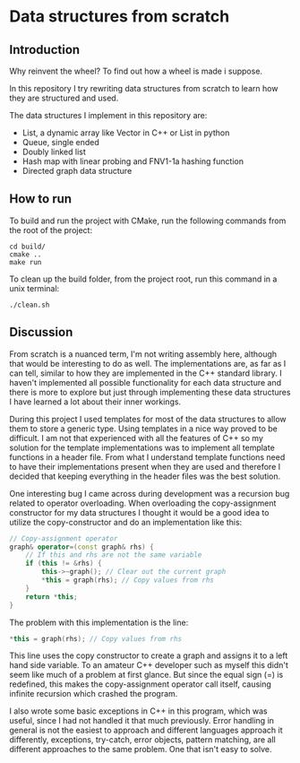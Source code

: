 # Data structures from scratch

## Introduction

Why reinvent the wheel? To find out how a wheel is made i suppose.

In this repository I try rewriting data structures from scratch to learn how they are structured and used.

The data structures I implement in this repository are:
* List, a dynamic array like Vector in C++ or List in python
* Queue, single ended
* Doubly linked list
* Hash map with linear probing and FNV1-1a hashing function
* Directed graph data structure

## How to run

To build and run the project with CMake, run the following commands from the root of the project:
```
cd build/
cmake ..
make run
```
To clean up the build folder, from the project root, run this command in a unix terminal: 
```
./clean.sh
```

## Discussion

From scratch is a nuanced term, I'm not writing assembly here, although that would be interesting to do as well. The implementations are, as far as I can tell, similar to how they are implemented in the C++ standard library. I haven't implemented all possible functionality for each data structure and there is more to explore but just through implementing these data structures I have learned a lot about their inner workings.

During this project I used templates for most of the data structures to allow them to store a generic type. Using templates in a nice way proved to be difficult. I am not that experienced with all the features of C++ so my solution for the template implementations was to implement all template functions in a header file. From what I understand template functions need to have their implementations present when they are used and therefore I decided that keeping everything in the header files was the best solution.

One interesting bug I came across during development was a recursion bug related to operator overloading. When overloading the copy-assignment constructor for my data structures I thought it would be a good idea to utilize the copy-constructor and do an implementation like this:
```C++
// Copy-assignment operator
graph& operator=(const graph& rhs) {
    // If this and rhs are not the same variable
    if (this != &rhs) {
        this->~graph(); // Clear out the current graph
        *this = graph(rhs); // Copy values from rhs
    }
    return *this;
}
```
The problem with this implementation is the line:
```C++
*this = graph(rhs); // Copy values from rhs
```
This line uses the copy constructor to create a graph and assigns it to a left hand side variable. To an amateur C++ developer such as myself this didn't seem like much of a problem at first glance. But since the equal sign (=) is redefined, this makes the copy-assignment operator call itself, causing infinite recursion which crashed the program.

I also wrote some basic exceptions in C++ in this program, which was useful, since I had not handled it that much previously. Error handling in general is not the easiest to approach and different languages approach it differently, exceptions, try-catch, error objects, pattern matching, are all different approaches to the same problem. One that isn't easy to solve.